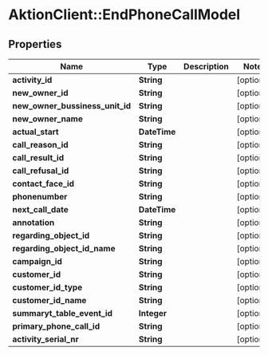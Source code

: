 # AktionClient::EndPhoneCallModel

## Properties
Name | Type | Description | Notes
------------ | ------------- | ------------- | -------------
**activity_id** | **String** |  | [optional] 
**new_owner_id** | **String** |  | [optional] 
**new_owner_bussiness_unit_id** | **String** |  | [optional] 
**new_owner_name** | **String** |  | [optional] 
**actual_start** | **DateTime** |  | [optional] 
**call_reason_id** | **String** |  | [optional] 
**call_result_id** | **String** |  | [optional] 
**call_refusal_id** | **String** |  | [optional] 
**contact_face_id** | **String** |  | [optional] 
**phonenumber** | **String** |  | [optional] 
**next_call_date** | **DateTime** |  | [optional] 
**annotation** | **String** |  | [optional] 
**regarding_object_id** | **String** |  | [optional] 
**regarding_object_id_name** | **String** |  | [optional] 
**campaign_id** | **String** |  | [optional] 
**customer_id** | **String** |  | [optional] 
**customer_id_type** | **String** |  | [optional] 
**customer_id_name** | **String** |  | [optional] 
**summaryt_table_event_id** | **Integer** |  | [optional] 
**primary_phone_call_id** | **String** |  | [optional] 
**activity_serial_nr** | **String** |  | [optional] 


